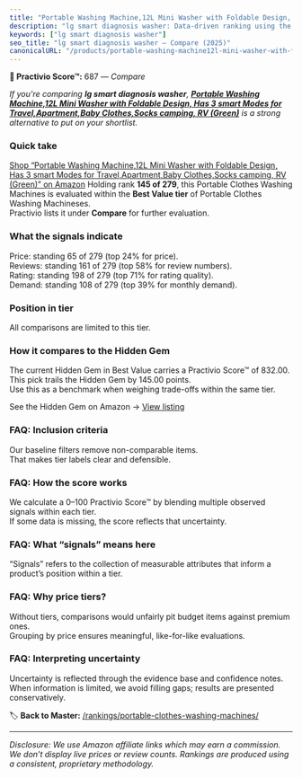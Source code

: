 ```yaml
---
title: "Portable Washing Machine,12L Mini Washer with Foldable Design, Has 3 smart Modes for Travel,Apartment,Baby Clothes,Socks camping, RV (Green)"
description: "lg smart diagnosis washer: Data-driven ranking using the Practivio Score™. Positioned by quality, value, demand, findability, momentum."
keywords: ["lg smart diagnosis washer"]
seo_title: "lg smart diagnosis washer — Compare (2025)"
canonicalURL: "/products/portable-washing-machine12l-mini-washer-with-foldable-design-has-3-smart-modes-for-travelapartmentbaby-clothessocks-camping-rv-green-B0D7PRLLY6/"
---
```


**🛒 Practivio Score™:** 687 — _Compare_


*If you're comparing **lg smart diagnosis washer**, **[Portable Washing Machine,12L Mini Washer with Foldable Design, Has 3 smart Modes for Travel,Apartment,Baby Clothes,Socks camping, RV (Green)](https://www.amazon.com/dp/B0D7PRLLY6?tag=practivio-20)** is a strong alternative to put on your shortlist.*
### Quick take
[Shop “Portable Washing Machine,12L Mini Washer with Foldable Design, Has 3 smart Modes for Travel,Apartment,Baby Clothes,Socks camping, RV (Green)” on Amazon](https://www.amazon.com/dp/B0D7PRLLY6?tag=practivio-20)
Holding rank **145 of 279**, this Portable Clothes Washing Machines is evaluated within the **Best Value tier** of Portable Clothes Washing Machineses.  
Practivio lists it under **Compare** for further evaluation.

### What the signals indicate
Price: standing 65 of 279 (top 24% for price).  
Reviews: standing 161 of 279 (top 58% for review numbers).  
Rating: standing 198 of 279 (top 71% for rating quality).  
Demand: standing 108 of 279 (top 39% for monthly demand).

### Position in tier
All comparisons are limited to this tier.

### How it compares to the Hidden Gem
The current Hidden Gem in Best Value carries a Practivio Score™ of 832.00.  
This pick trails the Hidden Gem by 145.00 points.  
Use this as a benchmark when weighing trade-offs within the same tier.  

See the Hidden Gem on Amazon → [View listing](https://www.amazon.com/dp/B01N68XF0O?tag=practivio-20)

### FAQ: Inclusion criteria
Our baseline filters remove non-comparable items.  
That makes tier labels clear and defensible.

### FAQ: How the score works
We calculate a 0–100 Practivio Score™ by blending multiple observed signals within each tier.  
If some data is missing, the score reflects that uncertainty.

### FAQ: What “signals” means here
“Signals” refers to the collection of measurable attributes that inform a product’s position within a tier.

### FAQ: Why price tiers?
Without tiers, comparisons would unfairly pit budget items against premium ones.  
Grouping by price ensures meaningful, like-for-like evaluations.

### FAQ: Interpreting uncertainty
Uncertainty is reflected through the evidence base and confidence notes.  
When information is limited, we avoid filling gaps; results are presented conservatively.

<!-- Missing template for Compare/CompareWithinPriceClass -->


🏷️ **Back to Master:** [/rankings/portable-clothes-washing-machines/](/rankings/portable-clothes-washing-machines/)

---
_Disclosure: We use Amazon affiliate links which may earn a commission. We don’t display live prices or review counts. Rankings are produced using a consistent, proprietary methodology._
